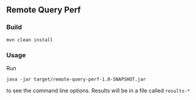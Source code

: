 ## Remote Query Perf

### Build

```mvn clean install```

### Usage

Run

```java -jar target/remote-query-perf-1.0-SNAPSHOT.jar``` 

to see the command line options. Results will be in a file called ```results-*```
